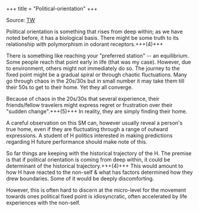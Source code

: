 +++
title = "Political-orientation"
+++

Source: [TW](https://threadreaderapp.com/thread/1680262562447761408.html)

Political orientation is something that rises from deep within; as we have noted before, it has a biological basis. There might be some truth to its relationship with polymorphism in odorant receptors.+++(4)+++ 

There is something like reaching your "preferred station" -- an equilibrium. Some people reach that point early in life (that was my case). However, due to environment, others might not immediately do so. The journey to the fixed point might be a gradual spiral or through chaotic fluctuations. Many go through chaos in the 20s/30s but in small number it may take them till their 50s to get to their home. Yet they all converge. 

Because of chaos in the 20s/30s that several experience, their friends/fellow travelers might express regret or frustration over their "sudden change".+++(5)+++ In reality, they are simply finding their home. 

A careful observation on this SM can, however usually reveal a person's true home, even if they are fluctuating through a range of outward expressions. A student of H politics interested in making predictions regarding H future performance should make note of this. 

So far things are keeping with the historical trajectory of the H. The premise is that if political orientation is coming from deep within, it could be determinant of the historical trajectory.+++(4)+++ This would amount to how H have reacted to the non-self & what has factors determined how they drew boundaries. Some of it would be deeply discomforting.

However, this is often hard to discern at the micro-level for the movement towards ones political fixed point is idiosyncratic, often accelerated by life experiences with the non-self. 
